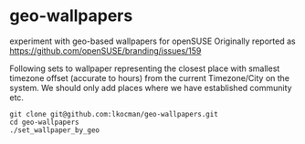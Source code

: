 # geo-wallpapers
experiment with geo-based wallpapers for openSUSE
Originally reported as https://github.com/openSUSE/branding/issues/159


Following sets to wallpaper representing the closest place with smallest timezone offset (accurate to hours) from the current Timezone/City on the system.
We should only add places where we have established community etc.

```
git clone git@github.com:lkocman/geo-wallpapers.git
cd geo-wallpapers
./set_wallpaper_by_geo
```
